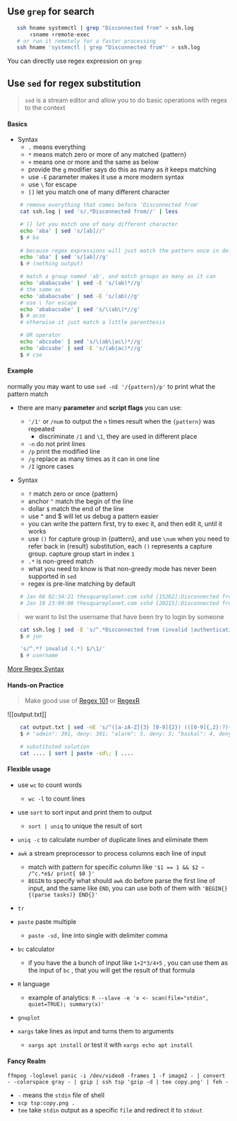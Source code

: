 ## Use `grep` for search

 ```bash
    ssh hname systemctl | grep "Disconnected from" > ssh.log
        ↑sname ↑remote-exec
    # or run it remotely for a faster processing
    ssh hname 'systemctl | grep "Disconnected from"' > ssh.log
 ```

You can directly use regex expression on `grep`

## Use `sed` for regex substitution

>   `sed` is a stream editor and allow you to do basic operations with regex to the context

#### Basics

- Syntax
    - `.` means everything
    - `*` means match zero or more of any matched {pattern}
    - `+` means one or more and the same as below
    - provide the `g` modifier says do this as many as it keeps matching
	- use `-E` parameter makes it use a more modern syntax
	- use `\` for escape
	- `[]` let you match one of many different character

```bash
    # remove everything that comes before 'Disconnected from'
    cat ssh.log | sed 's/.*Disconnected from//' | less

    # [] let you match one of many different character
    echo 'aba' | sed 's/[ab]//'
    $ # ba
	  
    # because regex expressions will just match the pattern once in default mode
    echo 'aba' | sed 's/[ab]//g'
    $ # (nothing output)
```

```bash
    # match a group named 'ab', and match groups as many as it can
    echo 'ababacsabe' | sed -E 's/(ab)*//g'
    # the same as
    echo 'ababacsabe' | sed -E 's/(ab)//g'
    # use \ for escape
    echo 'ababacsabe' | sed 's/\(ab\)*//g'
    $ # acse
    # otherwise it just match a little parenthesis

    # OR operator
    echo 'abcsabe' | sed 's/\(ab\|ac\)*//g'
    echo 'abcsabe' | sed -E 's/(ab|ac)*//g'
    $ # cse
```


#### Example

normally you may want to use `sed -nE '/{pattern}/p'` to print what the pattern match

- there are many **parameter** and **script flags** you can use:
	- `'/1'` or `/num` to output the `n` times result when the `{pattern}` was repeated 
		- discriminate `/1` and `\1`, they are used in different place
	- `-n` do not print lines
	- `/p` print the modified line
	- `/g` replace as many times as it can in one line
	- `/I` ignore cases


- Syntax
	- `?` match zero or once {pattern}
	- anchor `^` match the begin of the line
	- dollar `$` match the end of the line
	- use ^ and $ will let us debug a pattern easier
	- you can write the pattern first, try to exec it, and then edit it, until it works
	- use `()` for capture group in {pattern}, and use `\num` when you need to refer back in {result} substitution, each `()` represents a capture group. capture group start in index `1`
	-  `.*` is non-greed match
	-  what you need to know is that non-greedy mode has never been supported in `sed` 
	- regex is pre-line matching by default

```bash
    # Jan 08 02:34:21 thesquareplanet.com sshd [15262]:Disconnected from invalid user admin 58.120.227.29 port 52978 [preauth]
    # Jan 10 23:09:08 thesquareplanet.com sshd [20215]:Disconnected from user jon 24.61.9.143 port 51098
```

>  we want to list the username that have been try to login by someone

```bash
	cat ssh.log | sed -E 's/^.*Disconnected from (invalid |authenticating )?user (.*) [0-9.]+ port [0-9]+( \[preauth\])?$/\2/' | head -n5
	$ # jon
```

```bash
	's/^.*? invalid (.*) $/\1/'
	$ # username
```

[More Regex Syntax](<https://www.regular-expressions.info/>)

#### Hands-on Practice 

> Make good use of [Regex 101](https://regex101.com/) or [RegexR](https://regexr.com/)

![[output.txt]]

```bash
	cat output.txt | sed -nE 's/^([a-zA-Z]{3} [0-9]{2}) (([0-9]{,2}:?){3}) (.*(Accepted|Disconnected) .* (user|for) ([a-z0-9]{0,}) (from )?(([0-9]{0,3}\.?){4}) port.*)$/\5 conection from \9 for user \"\7\" on \1 \2/p' | sort -k7,7 -nk10,10 -nk11,11 | awk '{count[$7]++; if ($1 ~ /A.*/) {accept[$7]++;} else {deny[$7]++}} END{for (x in count) { printf ("%s: %d", x, count[x]); if (length(accept[x]) > 0) { printf(", %s: %d", "accept", accept[x]); } printf(", %s: %d\n", "deny", deny[x]); }}' | sort | tr '\n' '; '| sed -E 's/;/; /g'
	$ # "admin": 391, deny: 391; "alarm": 5, deny: 5; "baikal": 4, deny: 4; "cirros": 10, deny: 10; "contador": 3, deny: 3; "debian": 10, deny: 10; "duni": 3, deny: 3; "ethos": 5, deny: 5; "ftpuser": 3, deny: 3; "guest": 5, deny: 5; "mine": 4, deny: 4; "miner": 4, deny: 4; "nagios": 5, deny: 5; "oracle": 8, deny: 8; "pi": 13, deny: 13; "postgres": 5, deny: 5; "root": 536, deny: 536; "support": 5, deny: 5; "test": 8, deny: 8; "test1": 3, deny: 3; "test2": 3, deny: 3; "ubnt": 5, deny: 5; "ubuntu": 107, accept: 89, deny: 18; "user": 345, deny: 345; "user2": 333, deny: 333; "usuario": 3, deny: 3; "vagrant": 5, deny: 5; "volumio": 5, deny: 5; "xbmc": 5, deny: 5; %

	# substituted solution
	cat .... | sort | paste -sd\; | ....
```

#### Flexible usage

* use `wc` to count words
    - `wc -l` to count lines

* use `sort` to sort input and print them to output
    - `sort | uniq` to unique the result of sort
- `uniq -c` to calculate number of duplicate lines and eliminate them

- `awk` a stream preprocessor to process columns each line of input
	- match with pattern for specific column like `'$1 == 1 && $2 ~ /^c.*e$/ print{ $0 }'`
	- `BEGIN` to specify what should `awk` do before parse the first line of input, and the same like `END`, you can use both of them with `'BEGIN{} {(parse tasks)} END{}'`

- `tr`

- `paste` paste multiple
	- `paste -sd,` line into single with delimiter comma

- `bc` calculator
	- if you have the a bunch of input like `1+2*3/4+5` , you can use them as the input of `bc` , that you will get the result of that formula

- `R` language
	- example of analytics: `R --slave -e 'x <- scan(file="stdin", quiet=TRUE); summary(x)'`

- `gnuplot`

- `xargs` take lines as input and turns them to arguments
	- `xargs apt install` or test it with `xargs echo apt install`

#### Fancy Realm

`ffmpeg -loglevel panic -i /dev/video0 -frames 1 -f image2 - | convert - -colorspace gray - | gzip | ssh tsp 'gzip -d | tee copy.png' | feh -` 
- `-` means the `stdin` file of shell
- `scp tsp:copy.png .`
- `tee` take `stdin` output as a specific `file` and redirect it to `stdout`